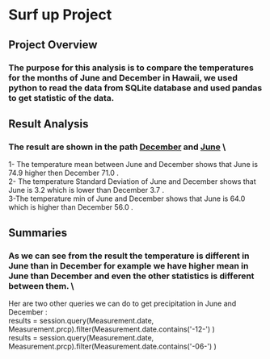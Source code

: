 #  Surf up Project
## Project Overview
### The purpose for this analysis is to compare the temperatures for the months of June and December in Hawaii, we used python to read the data from SQLite database and used pandas  to get statistic of the data.
## Result Analysis
### The result are shown in the path  [December](December.png)  and  [June](june.png) \
1- The temperature mean between June and December shows that  June is 74.9  higher then December 71.0 . \
2- The temperature Standard Deviation of June and December shows that June is 3.2  which is lower than December 3.7 . \
3-The temperature min of June and December shows that June is 64.0  which is higher than December 56.0 . 
## Summaries
### As we can see from the result the temperature is different in June than in  December for example we have higher mean in June than December and even the other statistics is different between them. \
Her are two other queries we can do to get precipitation in June and December : \
results = session.query(Measurement.date, Measurement.prcp).filter(Measurement.date.contains('-12-') ) \
results = session.query(Measurement.date, Measurement.prcp).filter(Measurement.date.contains('-06-') ) 

